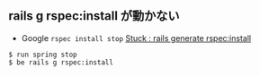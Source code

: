 ## rails g rspec:install が動かない

- Google 
`rspec install stop`
[Stuck : rails generate rspec:install](https://github.com/rspec/rspec-rails/issues/1860)


```
$ run spring stop
$ be rails g rspec:install

```


